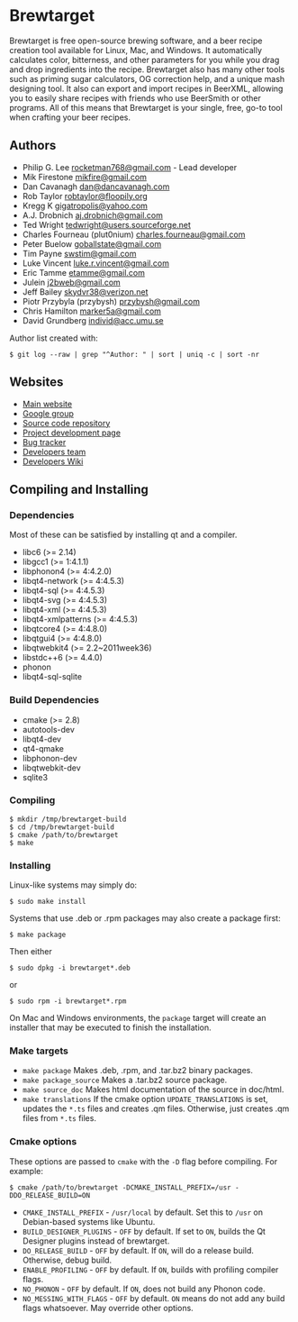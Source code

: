 # Brewtarget

Brewtarget is free open-source brewing software, and a beer recipe creation
tool available for Linux, Mac, and Windows. It automatically calculates color,
bitterness, and other parameters for you while you drag and drop ingredients
into the recipe. Brewtarget also has many other tools such as priming sugar
calculators, OG correction help, and a unique mash designing tool. It also can
export and import recipes in BeerXML, allowing you to easily share recipes with
friends who use BeerSmith or other programs. All of this means that Brewtarget
is your single, free, go-to tool when crafting your beer recipes.

## Authors

* Philip G. Lee <rocketman768@gmail.com> - Lead developer
* Mik Firestone <mikfire@gmail.com>
* Dan Cavanagh <dan@dancavanagh.com>
* Rob Taylor <robtaylor@floopily.org>
* Kregg K <gigatropolis@yahoo.com>
* A.J. Drobnich <aj.drobnich@gmail.com>
* Ted Wright <tedwright@users.sourceforge.net>
* Charles Fourneau (plut0nium) <charles.fourneau@gmail.com>
* Peter Buelow <goballstate@gmail.com>
* Tim Payne <swstim@gmail.com>
* Luke Vincent <luke.r.vincent@gmail.com>
* Eric Tamme <etamme@gmail.com>
* Julein <j2bweb@gmail.com>
* Jeff Bailey <skydvr38@verizon.net>
* Piotr Przybyla (przybysh) <przybysh@gmail.com>
* Chris Hamilton <marker5a@gmail.com>
* David Grundberg <individ@acc.umu.se>

Author list created with:

    $ git log --raw | grep "^Author: " | sort | uniq -c | sort -nr

## Websites

* [Main website](http://www.brewtarget.org)
* [Google group](https://groups.google.com/forum/?fromgroups=#!forum/brewtarget-help)
* [Source code repository](http://www.gitorious.org/brewtarget)
* [Project development page](https://launchpad.net/brewtarget)
* [Bug tracker](https://bugs.launchpad.net/brewtarget)
* [Developers team](https://launchpad.net/~brewtarget-devs)
* [Developers Wiki](https://gitorious.org/brewtarget/pages/Home)

## Compiling and Installing

### Dependencies

Most of these can be satisfied by installing qt and a compiler.

* libc6 (>= 2.14)
* libgcc1 (>= 1:4.1.1)
* libphonon4 (>= 4:4.2.0)
* libqt4-network (>= 4:4.5.3)
* libqt4-sql (>= 4:4.5.3)
* libqt4-svg (>= 4:4.5.3)
* libqt4-xml (>= 4:4.5.3)
* libqt4-xmlpatterns (>= 4:4.5.3)
* libqtcore4 (>= 4:4.8.0)
* libqtgui4 (>= 4:4.8.0)
* libqtwebkit4 (>= 2.2~2011week36)
* libstdc++6 (>= 4.4.0)
* phonon
* libqt4-sql-sqlite

### Build Dependencies

* cmake (>= 2.8)
* autotools-dev
* libqt4-dev
* qt4-qmake
* libphonon-dev
* libqtwebkit-dev
* sqlite3

### Compiling

    $ mkdir /tmp/brewtarget-build
    $ cd /tmp/brewtarget-build
    $ cmake /path/to/brewtarget
    $ make

### Installing

Linux-like systems may simply do:

    $ sudo make install

Systems that use .deb or .rpm packages may also create a package first:

    $ make package

Then either

    $ sudo dpkg -i brewtarget*.deb

or

    $ sudo rpm -i brewtarget*.rpm

On Mac and Windows environments, the `package` target will create an installer
that may be executed to finish the installation.

### Make targets

* `make package`
  Makes .deb, .rpm, and .tar.bz2 binary packages.
* `make package_source`
  Makes a .tar.bz2 source package.
* `make source_doc`
  Makes html documentation of the source in doc/html.
* `make translations`
  If the cmake option `UPDATE_TRANSLATIONS` is set, updates the `*.ts` files
  and creates .qm files. Otherwise, just creates .qm files from `*.ts` files.

### Cmake options

These options are passed to `cmake` with the `-D` flag before compiling. For
example:

    $ cmake /path/to/brewtarget -DCMAKE_INSTALL_PREFIX=/usr -DDO_RELEASE_BUILD=ON

* `CMAKE_INSTALL_PREFIX` - `/usr/local` by default. Set this to `/usr` on
  Debian-based systems like Ubuntu.
* `BUILD_DESIGNER_PLUGINS` - `OFF` by default. If set to `ON`, builds the Qt Designer
  plugins instead of brewtarget.
* `DO_RELEASE_BUILD` - `OFF` by default. If `ON`, will do a release build.
  Otherwise, debug build.
* `ENABLE_PROFILING` - `OFF` by default. If `ON`, builds with 
  profiling compiler flags.
* `NO_PHONON` - `OFF` by default. If `ON`, does not build any Phonon code.
* `NO_MESSING_WITH_FLAGS` - `OFF` by default. `ON` means do not add any build
   flags whatsoever. May override other options.

